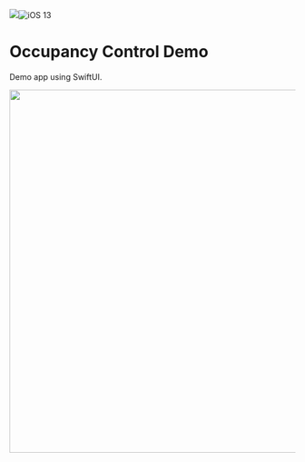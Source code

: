 <img src="https://img.shields.io/badge/Swift-5.2-orange" /><img src="https://img.shields.io/badge/platform-iOS%2013-green" alt="iOS 13" />
# Occupancy Control Demo

Demo app using SwiftUI. 

<img src="https://lukasbahrle.com/occupancycontrol/occupancycontrol.gif" height="640">
